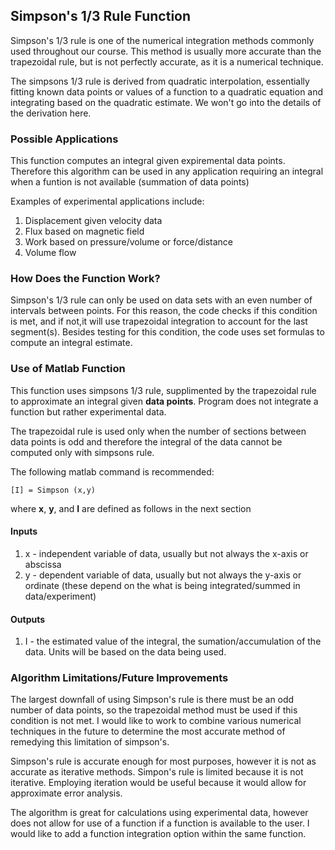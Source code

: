## Simpson's 1/3 Rule Function

Simpson's 1/3 rule is one of the numerical integration methods commonly used throughout our course. This method is usually more accurate than the trapezoidal rule, but is not perfectly accurate, as it is a numerical technique. 

The simpsons 1/3 rule is derived from quadratic interpolation, essentially fitting known data points or values of a function to a quadratic equation and integrating based on the quadratic estimate. We won't go into the details of the derivation here.

### Possible Applications

This function computes an integral given expiremental data points. Therefore this algorithm can be used in any application requiring an integral when a funtion is not available (summation of data points)

Examples of experimental applications include:

1. Displacement given velocity data
2. Flux based on magnetic field
3. Work based on pressure/volume or force/distance
4. Volume flow
### How Does the Function Work?

Simpson's 1/3 rule can only be used on data sets with an even number of intervals between points. For this reason, the code checks if this condition is met, and if not,it will use trapezoidal integration to account for the last segment(s). Besides testing for this condition, the code uses set formulas to compute an integral estimate.

### Use of Matlab Function

This function uses simpsons 1/3 rule, supplimented by the trapezoidal rule to approximate an integral given **data points**. Program does not integrate a function but rather experimental data. 

The trapezoidal rule is used only when the number of sections between data points is odd and therefore the integral of the data cannot be computed only with simpsons rule.

The following matlab command is recommended:

```[I] = Simpson (x,y)```

where **x**, **y**, and **I** are defined as follows in the next section

#### Inputs

1. x - independent variable of data, usually but not always the x-axis or abscissa
2. y - dependent variable of data, usually but not always the y-axis or ordinate (these depend on the what is being integrated/summed in data/experiment)

#### Outputs

1. I - the estimated value of the integral, the sumation/accumulation of the data. Units will be based on the data being used.

### Algorithm Limitations/Future Improvements

The largest downfall of using Simpson's rule is there must be an odd number of data points, so the trapezoidal method must be used if this condition is not met. I would like to work to combine various numerical techniques in the future to determine the most accurate method of remedying this limitation of simpson's.

Simpson's rule is accurate enough for most purposes, however it is not as accurate as iterative methods. Simpon's rule is limited because it is not iterative. Employing iteration would be useful because it would allow for approximate error analysis.

The algorithm is great for calculations using experimental data, however does not allow for use of a function if a function is available to the user. I would like to add a function integration option within the same function. 
